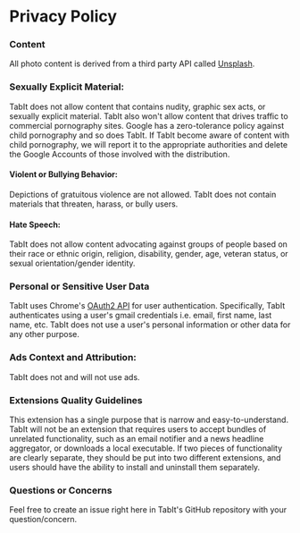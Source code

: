 # Privacy Policy #

### Content ###
All photo content is derived from a third party API called [Unsplash](https://unsplash.com/).

### Sexually Explicit Material: ###
TabIt does not allow content that contains nudity, graphic sex acts, or sexually explicit material. TabIt also won't allow content that drives traffic to commercial pornography sites. Google has a zero-tolerance policy against child pornography and so does TabIt. If TabIt become aware of content with child pornography, we will report it to the appropriate authorities and delete the Google Accounts of those involved with the distribution.
#### Violent or Bullying Behavior: ####
Depictions of gratuitous violence are not allowed. TabIt does not contain materials that threaten, harass, or bully users.
#### Hate Speech: ####
TabIt does not allow content advocating against groups of people based on their race or ethnic origin, religion, disability, gender, age, veteran status, or sexual orientation/gender identity.

### Personal or Sensitive User Data ###

TabIt uses Chrome's [OAuth2 API](https://developer.chrome.com/apps/app_identity) for user authentication. Specifically, TabIt authenticates using a user's gmail credentials i.e. email, first name, last name, etc. TabIt does not use a user's personal information or other data for any other purpose.

### Ads Context and Attribution: ###

TabIt does not and will not use ads.

### Extensions Quality Guidelines ###

This extension has a single purpose that is narrow and easy-to-understand.  TabIt will not be an extension that requires users to accept bundles of unrelated functionality, such as an email notifier and a news headline aggregator, or downloads a local executable. If two pieces of functionality are clearly separate, they should be put into two different extensions, and users should have the ability to install and uninstall them separately.

### Questions or Concerns ###

Feel free to create an issue right here in TabIt's GitHub repository with your question/concern.
